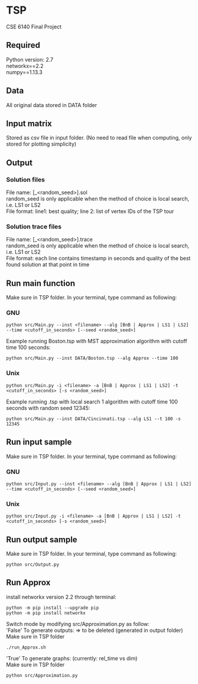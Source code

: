 # TSP
CSE 6140 Final Project

## Required
Python version: 2.7 <br />
networkx==2.2 <br />
numpy==1.13.3

## Data
All original data stored in DATA folder

## Input matrix
Stored as csv file in input folder. (No need to read file when computing, only stored for plotting simplicity)

## Output
### Solution files
File name: <instance>_<method>_<cutoff>[_<random_seed>].sol <br />
random_seed is only applicable when the method of choice is local search, i.e. LS1 or LS2 <br />
File format: line1: best quality; line 2: list of vertex IDs of the TSP tour

### Solution trace files
File name: <instance>_<method>_<cutoff>[_<random_seed>].trace <br />
random_seed is only applicable when the method of choice is local search, i.e. LS1 or LS2 <br />
File format: each line contains timestamp in seconds and quality of the best found solution at that point in time

## Run main function
Make sure in TSP folder. In your terminal, type command as following:
### GNU
```
python src/Main.py --inst <filename> --alg [BnB | Approx | LS1 | LS2] --time <cutoff_in_seconds> [--seed <random_seed>]
```
Example running Boston.tsp with MST approximation algorithm with cutoff time 100 seconds:
```
python src/Main.py --inst DATA/Boston.tsp --alg Approx --time 100
```

### Unix
```
python src/Main.py -i <filename> -a [BnB | Approx | LS1 | LS2] -t <cutoff_in_seconds> [-s <random_seed>]
```
Example running .tsp with local search 1 algorithm with cutoff time 100 seconds with random seed 12345:
```
python src/Main.py --inst DATA/Cincinnati.tsp --alg LS1 --t 100 -s 12345
```

## Run input sample
Make sure in TSP folder. In your terminal, type command as following:
### GNU
```
python src/Input.py --inst <filename> --alg [BnB | Approx | LS1 | LS2] --time <cutoff_in_seconds> [--seed <random_seed>]
```
### Unix
```
python src/Input.py -i <filename> -a [BnB | Approx | LS1 | LS2] -t <cutoff_in_seconds> [-s <random_seed>]
```

## Run output sample
Make sure in TSP folder. In your terminal, type command as following:
```
python src/Output.py
```

## Run Approx
install networkx version 2.2 through terminal:
```
python -m pip install --upgrade pip
python -m pip install networkx
```

Switch mode by modifying src/Approximation.py as follow: <br />
'False' To generate outputs: => to be deleted
(generated in output folder)  <br />
Make sure in TSP folder
```
./run_Approx.sh
```
'True' To generate graphs:
(currently: rel_time vs dim)  <br />
Make sure in TSP folder
```
python src/Approximation.py
```
